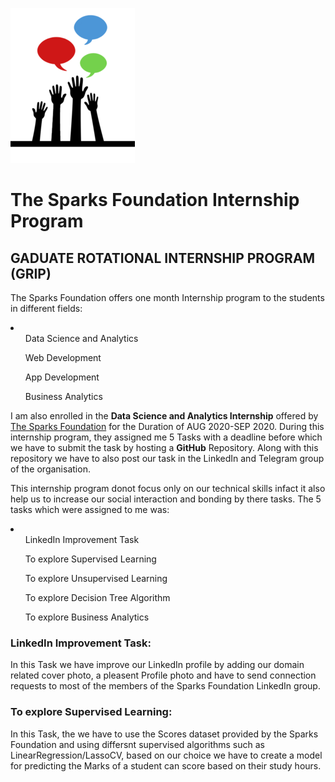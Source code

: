 ![](logo_small.png)

# The Sparks Foundation Internship Program
## GADUATE ROTATIONAL INTERNSHIP PROGRAM (GRIP)

The Sparks Foundation offers one month Internship program to the students in different fields:
<li>
<ol>Data Science and Analytics</ol>
<ol>Web Development</ol>
<ol>App Development</ol>
<ol>Business Analytics</ol>
</li>

I am also enrolled in the **Data Science and Analytics Internship** offered by [The Sparks Foundation]() for the Duration of AUG 2020-SEP 2020. During this internship program, they assigned me 5 Tasks with a deadline before which we have to submit the task by hosting a **GitHub** Repository. Along with this repository we have to also post our task in the LinkedIn and Telegram group of the organisation.

This internship program donot focus only on our technical skills infact it also help us to increase our social interaction and bonding by there tasks. The 5 tasks which were assigned to me was:
<li>
<ol>LinkedIn Improvement Task</ol>
<ol>To explore Supervised Learning</ol>
<ol>To explore Unsupervised Learning</ol>
<ol>To explore Decision Tree Algorithm</ol>
<ol>To explore Business Analytics</ol>
</li>

<div>
<h3>LinkedIn Improvement Task:</h3>
<article>In this Task we have improve our LinkedIn profile by adding our domain related cover photo, a pleasent Profile photo and have to send connection requests to most of the members of the Sparks Foundation LinkedIn group.</article>
</div>

<div>
<h3>To explore Supervised Learning:</h3>
<article>In this Task, the we have to use the Scores dataset provided by the Sparks Foundation and using differsnt supervised algorithms such as LinearRegression/LassoCV, based on our choice we have to create a model for predicting the Marks of a student can score based on their study hours.</article>
</div>